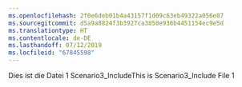```yaml
---
ms.openlocfilehash: 2f0e6deb01b4a43157f1d09c63eb49322a056e87
ms.sourcegitcommit: d5a9a8824f3b3927ca3858e936b4451154ec9e5d
ms.translationtype: HT
ms.contentlocale: de-DE
ms.lasthandoff: 07/12/2019
ms.locfileid: "67845598"
---
```

<span data-ttu-id="cafe1-101">Dies ist die Datei 1 Scenario3_Include</span><span class="sxs-lookup"><span data-stu-id="cafe1-101">This is Scenario3_Include File 1</span></span>
